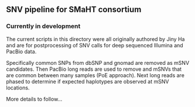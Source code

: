 ## SNV pipeline for SMaHT consortium

### Currently in development

The current scripts in this directory were all originally authored by Jiny Ha and
are for postprocessing of SNV calls for deep sequenced Illumina and PacBio
data.

Specifically common SNPs from dbSNP and gnomad are removed as mSNV candidates. Then
PacBio long reads are used to remove and mSNVs that are common between many samples (PoE
approach). Next long reads are phased to determine if expected haplotypes are observed
at mSNV locations.

More details to follow...
